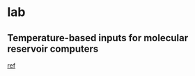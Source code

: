 # lab
## Temperature-based inputs for molecular reservoir computers
[ref](https://drive.google.com/file/d/1S_TigOHOhOyuK_tLgcpdp_oq7ooxZOpC/view?usp=sharing)

